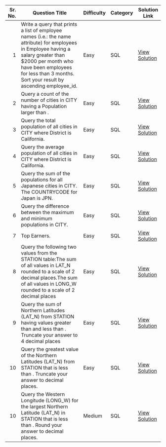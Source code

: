 | Sr. No. | Question Title                                                                                                                                                  | Difficulty | Category   | Solution Link                                                                                  |
|--------:|------------------------------------------------------------------------------------------------------------------------------------------------------------------|------------|------------|-------------------------------------------------------------------------------------------------|
| 1       | Write a query that prints a list of employee names (i.e.: the name attribute) for employees in Employee having a salary greater than $2000 per month who have been employees for less than 3 months. Sort your result by ascending employee_id. | Easy       | SQL        | [View Solution](https://www.hackerrank.com/challenges/salary-of-employees/problem?isFullScreen=true)         |
| 2       | Query a count of the number of cities in CITY having a Population larger than .                                                                                                                              | Easy      | SQL        | [View Solution](https://www.hackerrank.com/challenges/revising-aggregations-the-count-function/problem?isFullScreen=true)       |
| 3       | Query the total population of all cities in CITY where District is California.                                                                                                                                           | Easy       | SQL | [View Solution](https://github.com/yourusername/repo/blob/main/react/clock-app.jsx)            |
| 4       | Query the average population of all cities in CITY where District is California.                                                                                                                                                | Easy       | SQL | [View Solution](https://www.hackerrank.com/challenges/revising-aggregations-the-average-function/problem?isFullScreen=true)           |
| 5      | Query the sum of the populations for all Japanese cities in CITY. The COUNTRYCODE for Japan is JPN.                                                                                                                                                | Easy       | SQL | [View Solution]([https://www.hackerrank.com/challenges/revising-aggregations-the-average-function/problem?isFullScreen=true](https://www.hackerrank.com/challenges/japan-population/problem?isFullScreen=true))           |
| 6      | Query the difference between the maximum and minimum populations in CITY.                                                                                                                                               | Easy       | SQL | [View Solution](https://www.hackerrank.com/challenges/population-density-difference/problem?isFullScreen=true)           |
| 7      | Top Earners.                                                                                                                                               | Easy       | SQL | [View Solution](https://www.hackerrank.com/challenges/earnings-of-employees/problem?isFullScreen=true)           |
| 8     |Query the following two values from the STATION table:The sum of all values in LAT_N rounded to a scale of 2 decimal places.The sum of all values in LONG_W rounded to a scale of 2 decimal places                                                                                                                                             | Easy       | SQL | [View Solution](https://www.hackerrank.com/challenges/weather-observation-station-2/problem?isFullScreen=true)           |
| 9     |Query the sum of Northern Latitudes (LAT_N) from STATION having values greater than  and less than . Truncate your answer to 4 decimal places                                                                                                                                             | Easy       | SQL | [View Solution](https://www.hackerrank.com/challenges/weather-observation-station-13/problem?isFullScreen=true)           |
| 10     |Query the greatest value of the Northern Latitudes (LAT_N) from STATION that is less than . Truncate your answer to  decimal places.                                                                                                                                             | Easy       | SQL | [View Solution](https://www.hackerrank.com/challenges/weather-observation-station-14/problem?isFullScreen=true)           |
| 10     |Query the Western Longitude (LONG_W) for the largest Northern Latitude (LAT_N) in STATION that is less than . Round your answer to  decimal places.                                                                                                                                             | Medium      | SQL | [View Solution](https://www.hackerrank.com/challenges/weather-observation-station-15/problem?isFullScreen=true)           |

